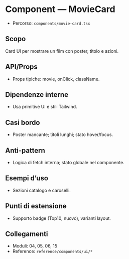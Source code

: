 # Component — MovieCard

- Percorso: `components/movie-card.tsx`

## Scopo
Card UI per mostrare un film con poster, titolo e azioni.

## API/Props
- Props tipiche: movie, onClick, className.

## Dipendenze interne
- Usa primitive UI e stili Tailwind.

## Casi bordo
- Poster mancante; titoli lunghi; stato hover/focus.

## Anti-pattern
- Logica di fetch interna; stato globale nel componente.

## Esempi d’uso
- Sezioni catalogo e caroselli.

## Punti di estensione
- Supporto badge (Top10, nuovo), varianti layout.

## Collegamenti
- Moduli: 04, 05, 06, 15
- Reference: `reference/components/ui/*`